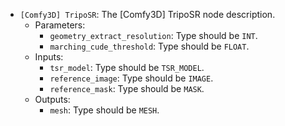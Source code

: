 - `[Comfy3D] TripoSR`: The [Comfy3D] TripoSR node description.
    - Parameters:
        - `geometry_extract_resolution`: Type should be `INT`.
        - `marching_cude_threshold`: Type should be `FLOAT`.
    - Inputs:
        - `tsr_model`: Type should be `TSR_MODEL`.
        - `reference_image`: Type should be `IMAGE`.
        - `reference_mask`: Type should be `MASK`.
    - Outputs:
        - `mesh`: Type should be `MESH`.
